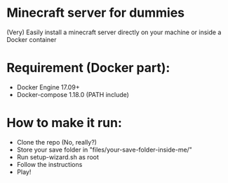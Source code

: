 # Minecraft server for dummies

(Very) Easily install a minecraft server directly on your machine or inside a Docker container

# Requirement (Docker part): 
 - Docker Engine 17.09+
 - Docker-compose 1.18.0 (PATH include)
 
# How to make it run:
- Clone the repo (No, really?)
- Store your save folder in "files/your-save-folder-inside-me/"
- Run setup-wizard.sh as root
- Follow the instructions 
- Play!
